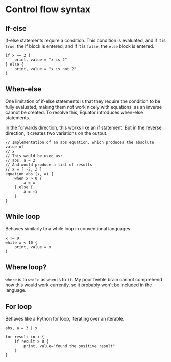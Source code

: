 # Control flow syntax

## If-else

If-else statements require a condition. This condition is evaluated, and if it
is `true`, the if block is entered, and if it is `false`, the `else`
block is entered.

```equator
if x == 2 {
    print, value = "x is 2"
} else {
    print, value = "x is not 2"
}
```

## When-else

One limitation of if-else statements is that they require the condition to be
fully evaluated, making them not work nicely with equations, as an inverse
cannot be created. To resolve this, Equator introduces when-else statements.

In the forwards direction, this works like an if statement. But in the reverse
direction, it creates two variations on the output.

```equator
// Implementation of an abs equation, which produces the absolute value of
// x
// This would be used as:
// abs, a = 2
// And would produce a list of results
// x = [ -2, 2 ]
equation abs (x, a) {
    when x > 0 {
        a = x
    } else {
        a = -x
    }
}
```

## While loop

Behaves similarly to a while loop in conventional languages.

```equator
x := 0
while x < 10 {
    print, value = x
}
```

## Where loop?

`where` is to `while` as `when` is to `if`. My poor feeble brain cannot
comprehend how this would work currently, so it probably won't be included in
the language.

## For loop

Behaves like a Python for loop, iterating over an iterable.

```equator
abs, a = 3 | x

for result in x {
    if result > 0 {
        print, value="found the positive result"
    }
}
```
